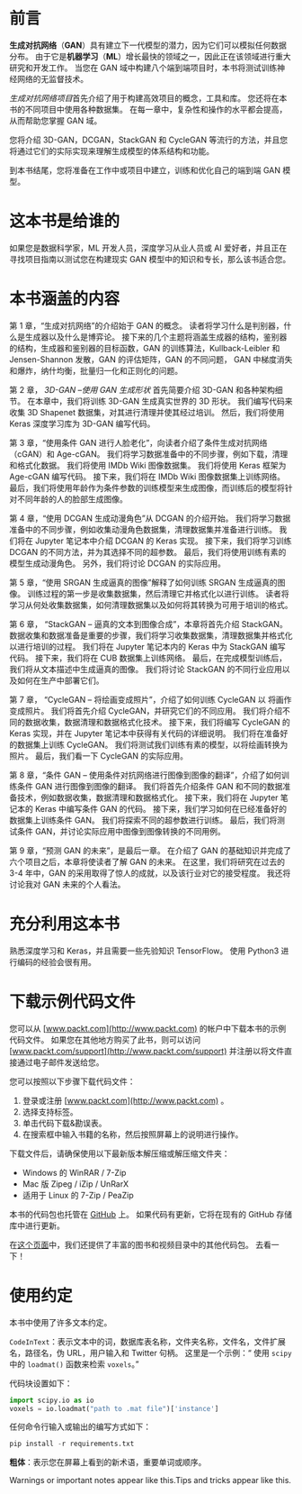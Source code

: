 

# 前言



**生成对抗网络**（**GAN**）具有建立下一代模型的潜力，因为它们可以模拟任何数据分布。 由于它是**机器学习**（**ML**）增长最快的领域之一，因此正在该领域进行重大研究和开发工作。 当您在 GAN 域中构建八个端到端项目时，本书将测试训练神经网络的无监督技术。

*生成对抗网络项目*首先介绍了用于构建高效项目的概念，工具和库。 您还将在本书的不同项目中使用各种数据集。 在每一章中，复杂性和操作的水平都会提高，从而帮助您掌握 GAN 域。

您将介绍 3D-GAN，DCGAN，StackGAN 和 CycleGAN 等流行的方法，并且您将通过它们的实际实现来理解生成模型的体系结构和功能。

到本书结尾，您将准备在工作中或项目中建立，训练和优化自己的端到端 GAN 模型。





# 这本书是给谁的



如果您是数据科学家，ML 开发人员，深度学习从业人员或 AI 爱好者，并且正在寻找项目指南以测试您在构建现实 GAN 模型中的知识和专长，那么该书适合您。





# 本书涵盖的内容



第 1 章，“生成对抗网络”的介绍始于 GAN 的概念。 读者将学习什么是判别器，什么是生成器以及什么是博弈论。 接下来的几个主题将涵盖生成器的结构，鉴别器的结构，生成器和鉴别器的目标函数，GAN 的训练算法，Kullback-Leibler 和 Jensen-Shannon 发散，GAN 的评估矩阵，GAN 的不同问题， GAN 中梯度消失和爆炸，纳什均衡，批量归一化和正则化的问题。

第 2 章， *3D-GAN –使用 GAN 生成形状* 首先简要介绍 3D-GAN 和各种架构细节。 在本章中，我们将训练 3D-GAN 生成真实世界的 3D 形状。 我们编写代码来收集 3D Shapenet 数据集，对其进行清理并使其经过培训。 然后，我们将使用 Keras 深度学习库为 3D-GAN 编写代码。

第 3 章，“使用条件 GAN 进行人脸老化”，向读者介绍了条件生成对抗网络（cGAN）和 Age-cGAN。 我们将学习数据准备中的不同步骤，例如下载，清理和格式化数据。 我们将使用 IMDb Wiki 图像数据集。 我们将使用 Keras 框架为 Age-cGAN 编写代码。 接下来，我们将在 IMDb Wiki 图像数据集上训练网络。 最后，我们将使用年龄作为条件参数的训练模型来生成图像，而训练后的模型将针对不同年龄的人的脸部生成图像。

第 4 章，“使用 DCGAN 生成动漫角色”从 DCGAN 的介绍开始。 我们将学习数据准备中的不同步骤，例如收集动漫角色数据集，清理数据集并准备进行训练。 我们将在 Jupyter 笔记本中介绍 DCGAN 的 Keras 实现。 接下来，我们将学习训练 DCGAN 的不同方法，并为其选择不同的超参数。 最后，我们将使用训练有素的模型生成动漫角色。 另外，我们将讨论 DCGAN 的实际应用。

第 5 章，“使用 SRGAN 生成逼真的图像”解释了如何训练 SRGAN 生成逼真的图像。 训练过程的第一步是收集数据集，然后清理它并格式化以进行训练。 读者将学习从何处收集数据集，如何清理数据集以及如何将其转换为可用于培训的格式。

第 6 章， “StackGAN – 逼真的文本到图像合成”，本章将首先介绍 StackGAN。 数据收集和数据准备是重要的步骤，我们将学习收集数据集，清理数据集并格式化以进行培训的过程。 我们将在 Jupyter 笔记本内的 Keras 中为 StackGAN 编写代码。 接下来，我们将在 CUB 数据集上训练网络。 最后，在完成模型训练后，我们将从文本描述中生成逼真的图像。 我们将讨论 StackGAN 的不同行业应用以及如何在生产中部署它们。

第 7 章， “CycleGAN – 将绘画变成照片”，介绍了如何训练 CycleGAN 以 将画作变成照片。 我们将首先介绍 CycleGAN，并研究它们的不同应用。 我们将介绍不同的数据收集，数据清理和数据格式化技术。 接下来，我们将编写 CycleGAN 的 Keras 实现，并在 Jupyter 笔记本中获得有关代码的详细说明。 我们将在准备好的数据集上训练 CycleGAN。 我们将测试我们训练有素的模型，以将绘画转换为照片。 最后，我们看一下 CycleGAN 的实际应用。

第 8 章，“条件 GAN – 使用条件对抗网络进行图像到图像的翻译”，介绍了如何训练条件 GAN 进行图像到图像的翻译。 我们将首先介绍条件 GAN 和不同的数据准备技术，例如数据收集，数据清理和数据格式化。 接下来，我们将在 Jupyter 笔记本的 Keras 中编写条件 GAN 的代码。 接下来，我们学习如何在已经准备好的数据集上训练条件 GAN。 我们将探索不同的超参数进行训练。 最后，我们将测试条件 GAN，并讨论实际应用中图像到图像转换的不同用例。

第 9 章，“预测 GAN 的未来”，是最后一章。 在介绍了 GAN 的基础知识并完成了六个项目之后，本章将使读者了解 GAN 的未来。 在这里，我们将研究在过去的 3-4 年中，GAN 的采用取得了惊人的成就，以及该行业对它的接受程度。 我还将讨论我对 GAN 未来的个人看法。





# 充分利用这本书



熟悉深度学习和 Keras，并且需要一些先验知识 TensorFlow。 使用 Python3 进行编码的经验会很有用。





# 下载示例代码文件



您可以从 [www.packt.com](http://www.packt.com) 的帐户中下载本书的示例代码文件。 如果您在其他地方购买了此书，则可以访问 [www.packt.com/support](http://www.packt.com/support) 并注册以将文件直接通过电子邮件发送给您。

您可以按照以下步骤下载代码文件：

1.  登录或注册 [www.packt.com](http://www.packt.com) 。
2.  选择支持标签。
3.  单击代码下载&勘误表。
4.  在搜索框中输入书籍的名称，然后按照屏幕上的说明进行操作。

下载文件后，请确保使用以下最新版本解压缩或解压缩文件夹：

*   Windows 的 WinRAR / 7-Zip
*   Mac 版 Zipeg / iZip / UnRarX
*   适用于 Linux 的 7-Zip / PeaZip

本书的代码包也托管在 [GitHub](https://github.com/PacktPublishing/Generative-Adversarial-Networks-Projects) 上。 如果代码有更新，它将在现有的 GitHub 存储库中进行更新。

在[这个页面](https://github.com/PacktPublishing/)中，我们还提供了丰富的图书和视频目录中的其他代码包。 去看一下！





# 使用约定



本书中使用了许多文本约定。

`CodeInText`：表示文本中的词，数据库表名称，文件夹名称，文件名，文件扩展名，路径名，伪 URL，用户输入和 Twitter 句柄。 这里是一个示例：“ 使用 `scipy` 中的 `loadmat()` 函数来检索 `voxels`。”

代码块设置如下：

```py
import scipy.io as io
voxels = io.loadmat("path to .mat file")['instance']
```

任何命令行输入或输出的编写方式如下：

```py
pip install -r requirements.txt
```

**粗体**：表示您在屏幕上看到的新术语，重要单词或顺序。

Warnings or important notes appear like this.Tips and tricks appear like this.
